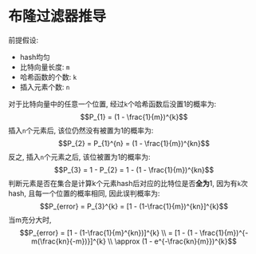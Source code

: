 # 布隆过滤器推导
前提假设:
+ hash均匀
+ 比特向量长度: ```m```
+ 哈希函数的个数: ```k```
+ 插入元素个数: ```n```

对于比特向量中的任意一个位置, 经过```k```个哈希函数后没置1的概率为:
$$P_{1} = (1 - \frac{1}{m})^{k}$$
插入```n```个元素后, 该位仍然没有被置为1的概率为:
$$P_{2} = P_{1}^{n} = (1 - \frac{1}{m})^{kn}$$
反之, 插入```n```个元素之后, 该位被置为1的概率为:
$$P_{3} = 1 - P_{2} = 1 - (1 - \frac{1}{m})^{kn}$$
判断元素是否在集合是计算k个元素hash后对应的比特位是否**全为**1, 因为有```k```次hash, 且每一个位置的概率相同, 因此误判概率为:
$$P_{error} = P_{3}^{k} = [1 - (1-\frac{1}{m})^{kn}]^{k}$$
当m充分大时,
$$P_{error} = [1 - (1-\frac{1}{m}^{kn})]^{k} \\
            = [1 - (1 - \frac{1}{m})^{-m(\frac{kn}{-m})}]^{k} \\
            \approx (1 - e^{-\frac{kn}{m}})^{k}$$

